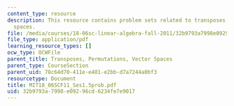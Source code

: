 ```yaml
---
content_type: resource
description: This resource contains problem sets related to transposes, permutations,
  spaces.
file: /media/courses/18-06sc-linear-algebra-fall-2011/32b9793a7998e09296cd6234fe7e9017_MIT18_06SCF11_Ses1.5prob.pdf
file_type: application/pdf
learning_resource_types: []
ocw_type: OCWFile
parent_title: Transposes, Permutations, Vector Spaces
parent_type: CourseSection
parent_uid: 78c64d70-411e-e481-e2bb-d7a7244a0bf3
resourcetype: Document
title: MIT18_06SCF11_Ses1.5prob.pdf
uid: 32b9793a-7998-e092-96cd-6234fe7e9017
---
```

